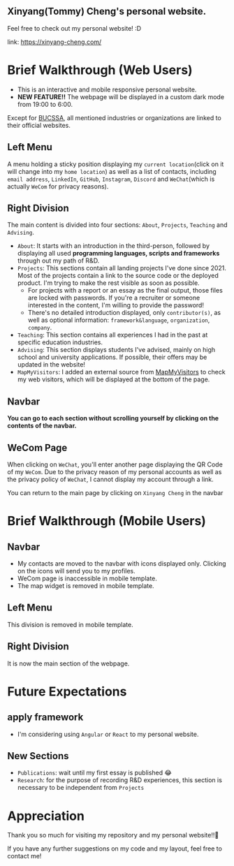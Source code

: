 
## Xinyang(Tommy) Cheng's personal website.
Feel free to check out my personal website! :D

link: https://xinyang-cheng.com/

# Brief Walkthrough (Web Users)
- This is an interactive and mobile responsive personal website. 
- **NEW FEATURE!!** The webpage will be displayed in a custom dark mode from 19:00 to 6:00.

Except for [BUCSSA](https://www.bucssa.org/), all mentioned industries or organizations are linked to their official websites.
## Left Menu
A menu holding a sticky position displaying my `current location`(click on it will change into my `home location`) as well as a list of contacts, including `email address`, `LinkedIn`, `GitHub`, `Instagram`, `Discord` and `WeChat`(which is actually `WeCom` for privacy reasons).

## Right Division
The main content is divided into four sections: `About`, `Projects`, `Teaching` and `Advising`.

- `About`: It starts with an introduction in the third-person, followed by displaying all used **programming languages, scripts and frameworks** through out my path of R&D.
- `Projects`: This sections contain all landing projects I've done since 2021. Most of the projects contain a link to the source code or the deployed product. I'm trying to make the rest visible as soon as possible.
  - For projects with a report or an essay as the final output, those files are locked with passwords. If you're a recruiter or someone interested in the content, I'm willing to provide the password!
  - There's no detailed introduction displayed, only `contributor(s)`, as well as optional information: `framework&language`, `organization`, `company`.
- `Teaching`: This section contains all experiences I had in the past at specific education industries.
- `Advising`: This section displays students I've advised, mainly on high school and university applications. If possible, their offers may be updated in the website!
- `MapMyVisitors`: I added an external source from [MapMyVisitors](https://mapmyvisitors.com/) to check my web visitors, which will be displayed at the bottom of the page. 
## Navbar
**You can go to each section without scrolling yourself by clicking on the contents of the navbar.**

## WeCom Page
When clicking on `WeChat`, you'll enter another page displaying the QR Code of my `WeCom`. Due to the privacy reason of my personal accounts as well as the privacy policy of `WeChat`, I cannot display my account through a link.

You can return to the main page by clicking on `Xinyang Cheng` in the navbar

# Brief Walkthrough (Mobile Users)
## Navbar
- My contacts are moved to the navbar with icons displayed only. Clicking on the icons will send you to my profiles.
- WeCom page is inaccessible in mobile template.
- The map widget is removed in mobile template.


## Left Menu
This division is removed in mobile template.

## Right Division
It is now the main section of the webpage.

# Future Expectations
## apply framework
- I'm considering using `Angular` or `React` to my personal website.

## New Sections
- `Publications`: wait until my first essay is published 😂
- `Research`: for the purpose of recording R&D experiences, this section is necessary to be independent from `Projects`

# Appreciation
Thank you so much for visiting my repository and my personal website!!🙏

If you have any further suggestions on my code and my layout, feel free to contact me!
